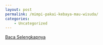 ```yaml
---
layout: post
permalink: /mimpi-pakai-kebaya-mau-wisuda/
categories:
    - Uncategorized
---
```


[Baca Selengkapnya](/09)